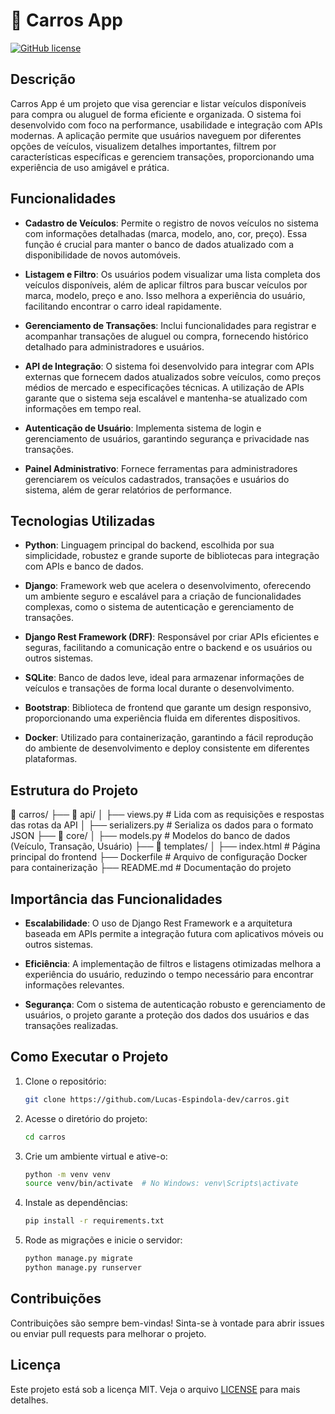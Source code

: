 # 🚗 Carros App

[![GitHub license](https://img.shields.io/badge/license-MIT-blue.svg)](https://github.com/Lucas-Espindola-dev/carros/blob/main/LICENSE)

## Descrição

Carros App é um projeto que visa gerenciar e listar veículos disponíveis para compra ou aluguel de forma eficiente e organizada. O sistema foi desenvolvido com foco na performance, usabilidade e integração com APIs modernas. A aplicação permite que usuários naveguem por diferentes opções de veículos, visualizem detalhes importantes, filtrem por características específicas e gerenciem transações, proporcionando uma experiência de uso amigável e prática.

## Funcionalidades

- **Cadastro de Veículos**: Permite o registro de novos veículos no sistema com informações detalhadas (marca, modelo, ano, cor, preço). Essa função é crucial para manter o banco de dados atualizado com a disponibilidade de novos automóveis.
  
- **Listagem e Filtro**: Os usuários podem visualizar uma lista completa dos veículos disponíveis, além de aplicar filtros para buscar veículos por marca, modelo, preço e ano. Isso melhora a experiência do usuário, facilitando encontrar o carro ideal rapidamente.
  
- **Gerenciamento de Transações**: Inclui funcionalidades para registrar e acompanhar transações de aluguel ou compra, fornecendo histórico detalhado para administradores e usuários.

- **API de Integração**: O sistema foi desenvolvido para integrar com APIs externas que fornecem dados atualizados sobre veículos, como preços médios de mercado e especificações técnicas. A utilização de APIs garante que o sistema seja escalável e mantenha-se atualizado com informações em tempo real.

- **Autenticação de Usuário**: Implementa sistema de login e gerenciamento de usuários, garantindo segurança e privacidade nas transações.

- **Painel Administrativo**: Fornece ferramentas para administradores gerenciarem os veículos cadastrados, transações e usuários do sistema, além de gerar relatórios de performance.

## Tecnologias Utilizadas

- **Python**: Linguagem principal do backend, escolhida por sua simplicidade, robustez e grande suporte de bibliotecas para integração com APIs e banco de dados.
  
- **Django**: Framework web que acelera o desenvolvimento, oferecendo um ambiente seguro e escalável para a criação de funcionalidades complexas, como o sistema de autenticação e gerenciamento de transações.
  
- **Django Rest Framework (DRF)**: Responsável por criar APIs eficientes e seguras, facilitando a comunicação entre o backend e os usuários ou outros sistemas.
  
- **SQLite**: Banco de dados leve, ideal para armazenar informações de veículos e transações de forma local durante o desenvolvimento.
  
- **Bootstrap**: Biblioteca de frontend que garante um design responsivo, proporcionando uma experiência fluida em diferentes dispositivos.
  
- **Docker**: Utilizado para containerização, garantindo a fácil reprodução do ambiente de desenvolvimento e deploy consistente em diferentes plataformas.

## Estrutura do Projeto

📂 carros/
 ├── 📁 api/
 │   ├── views.py        # Lida com as requisições e respostas das rotas da API
 │   ├── serializers.py  # Serializa os dados para o formato JSON
 ├── 📁 core/
 │   ├── models.py       # Modelos do banco de dados (Veículo, Transação, Usuário)
 ├── 📁 templates/
 │   ├── index.html      # Página principal do frontend
 ├── Dockerfile          # Arquivo de configuração Docker para containerização
 ├── README.md           # Documentação do projeto


## Importância das Funcionalidades

- **Escalabilidade**: O uso de Django Rest Framework e a arquitetura baseada em APIs permite a integração futura com aplicativos móveis ou outros sistemas.
  
- **Eficiência**: A implementação de filtros e listagens otimizadas melhora a experiência do usuário, reduzindo o tempo necessário para encontrar informações relevantes.
  
- **Segurança**: Com o sistema de autenticação robusto e gerenciamento de usuários, o projeto garante a proteção dos dados dos usuários e das transações realizadas.

## Como Executar o Projeto

1. Clone o repositório:
    ```bash
    git clone https://github.com/Lucas-Espindola-dev/carros.git
    ```

2. Acesse o diretório do projeto:
    ```bash
    cd carros
    ```

3. Crie um ambiente virtual e ative-o:
    ```bash
    python -m venv venv
    source venv/bin/activate  # No Windows: venv\Scripts\activate
    ```

4. Instale as dependências:
    ```bash
    pip install -r requirements.txt
    ```

5. Rode as migrações e inicie o servidor:
    ```bash
    python manage.py migrate
    python manage.py runserver
    ```

## Contribuições

Contribuições são sempre bem-vindas! Sinta-se à vontade para abrir issues ou enviar pull requests para melhorar o projeto.

## Licença

Este projeto está sob a licença MIT. Veja o arquivo [LICENSE](https://github.com/Lucas-Espindola-dev/carros/blob/main/LICENSE) para mais detalhes.
